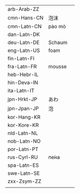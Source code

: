 | | | |
|-|-|-|
| arb-Arab-ZZ |  |  |
| cmn-Hans-CN | 泡沫 |  |
| cmn-Latn-CN | pào mò |  |
| dan-Latn-DK |  |  |
| deu-Latn-DE | Schaum |  |
| eng-Latn-US | foam |  |
| fin-Latn-FI |  |  |
| fra-Latn-FR | mousse |  |
| heb-Hebr-IL |  |  |
| hin-Deva-IN |  |  |
| ita-Latn-IT |  |  |
| jpn-Hrkt-JP | あわ |  |
| jpn-Jpan-JP | 泡 |  |
| kor-Hang-KR |  |  |
| kor-Kore-KR |  |  |
| nld-Latn-NL |  |  |
| nob-Latn-NO |  |  |
| por-Latn-PT |  |  |
| rus-Cyrl-RU | пе́на |  |
| spa-Latn-ES |  |  |
| swe-Latn-SE |  |  |
| zxx-Zsym-ZZ |  |  |
|  |  |  |